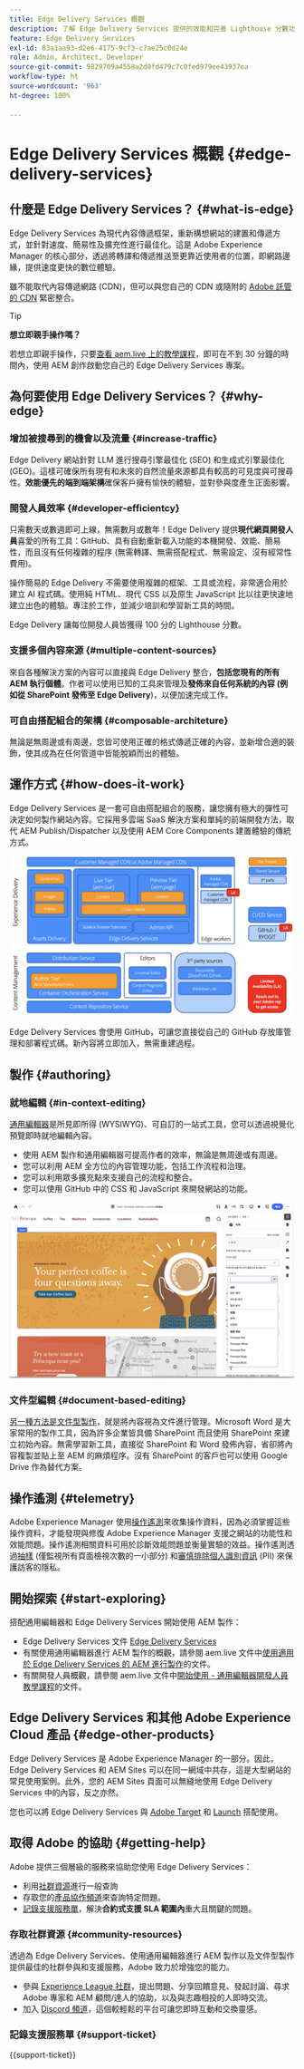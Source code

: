 ```yaml
---
title: Edge Delivery Services 概觀
description: 了解 Edge Delivery Services 提供的效能和完善 Lighthouse 分數功能對 AEM as a Cloud Service 有什麼好處。
feature: Edge Delivery Services
exl-id: 03a1aa93-d2e6-4175-9cf3-c7ae25c0d24e
role: Admin, Architect, Developer
source-git-commit: 9829709a4558a2d0fd479c7c0fed979ee43937ea
workflow-type: ht
source-wordcount: '963'
ht-degree: 100%

---
```



# Edge Delivery Services 概觀 {#edge-delivery-services}

## 什麼是 Edge Delivery Services？ {#what-is-edge}

Edge Delivery Services 為現代內容傳遞框架，重新構想網站的建置和傳遞方式，並針對速度、簡易性及擴充性進行最佳化。這是 Adobe Experience Manager 的核心部分，透過將轉譯和傳遞推送至更靠近使用者的位置，即網路邊緣，提供速度更快的數位體驗。

雖不能取代內容傳遞網路 (CDN)，但可以與您自己的 CDN 或隨附的 [Adobe 託管的 CDN](/help/implementing/dispatcher/cdn.md) 緊密整合。

>[!TIP]
>
>**想立即親手操作嗎？**
>
>若想立即親手操作，只要[查看 aem.live 上的教學課程](https://www.aem.live/developer/ue-tutorial)，即可在不到 30 分鐘的時間內，使用 AEM 創作啟動您自己的 Edge Delivery Services 專案。


## 為何要使用 Edge Delivery Services？ {#why-edge}

### 增加被搜尋到的機會以及流量 {#increase-traffic}

Edge Delivery 網站針對 LLM 進行搜尋引擎最佳化 (SEO) 和生成式引擎最佳化 (GEO)。這樣可確保所有現有和未來的自然流量來源都具有較高的可見度與可搜尋性。**效能優先的端到端架構**&#x200B;確保客戶擁有愉快的體驗，並對參與度產生正面影響。

### 開發人員效率 {#developer-efficientcy}

只需數天或數週即可上線，無需數月或數年！Edge Delivery 提供&#x200B;**現代網頁開發人員**&#x200B;喜愛的所有工具：GitHub、具有自動重新載入功能的本機開發、效能、簡易性，而且沒有任何複雜的程序 (無需轉譯、無需搭配程式、無需設定、沒有經常性費用)。

操作簡易的 Edge Delivery 不需要使用複雜的框架、工具或流程，非常適合用於建立 AI 程式碼。使用純 HTML、現代 CSS 以及原生 JavaScript 比以往更快速地建立出色的體驗。專注於工作，並減少培訓和學習新工具的時間。

Edge Delivery 讓每位開發人員皆獲得 100 分的 Lighthouse 分數。

### 支援多個內容來源 {#multiple-content-sources}

來自各種解決方案的內容可以直接與 Edge Delivery 整合，**包括您現有的所有 AEM 執行個體**。作者可以使用已知的工具來管理及&#x200B;**發佈來自任何系統的內容 (例如從 SharePoint 發佈至 Edge Delivery**)，以便加速完成工作。

### 可自由搭配組合的架構 {#composable-architeture}

無論是無周邊或有周邊，您皆可使用正確的格式傳遞正確的內容，並新增合適的裝飾，使其成為在任何管道中皆能脫穎而出的體驗。

## 運作方式 {#how-does-it-work}

Edge Delivery Services 是一套可自由搭配組合的服務，讓您擁有極大的彈性可決定如何製作網站內容。它採用多雲端 SaaS 解決方案和單純的前端開發方法，取代 AEM Publish/Dispatcher 以及使用 AEM Core Components 建置體驗的傳統方式。

![Edge Delivery 架構](assets/aem-with-eds-architecture.png)

Edge Delivery Services 會使用 GitHub，可讓您直接從自己的 GitHub 存放庫管理和部署程式碼。新內容將立即加入，無需重建過程。

## 製作 {#authoring}

### 就地編輯 {#in-context-editing}

[通用編輯器](/help/implementing/universal-editor/introduction.md)是所見即所得 (WYSIWYG)、可自訂的一站式工具，您可以透過視覺化預覽即時就地編輯內容。

* 使用 AEM 製作和通用編輯器可提高作者的效率，無論是無周邊或有周邊。
* 您可以利用 AEM 全方位的內容管理功能，包括工作流程和治理。
* 您可以利用眾多擴充點來支援自己的流程和整合。
* 您可以使用 GitHub 中的 CSS 和 JavaScript 來開發網站的功能。

![使用通用編輯器進行 AEM 製作](assets/wysiwyg-authoring.png)

### 文件型編輯 {#document-based-editing}

[另一種方法是文件型製作](https://www.aem.live/docs/authoring)，就是將內容視為文件進行管理。Microsoft Word 是大家常用的製作工具，因為許多企業皆具備 SharePoint 而且使用 SharePoint 來建立初始內容。無需學習新工具，直接從 SharePoint 和 Word 發佈內容，省卻將內容複製並貼上至 AEM 的麻煩程序。沒有 SharePoint 的客戶也可以使用 Google Drive 作為替代方案。

## 操作遙測 {#telemetry}

Adobe Experience Manager 使用[操作遙測](https://www.aem.live/docs/operational-telemetry)來收集操作資料，因為必須掌握這些操作資料，才能發現與修復 Adobe Experience Manager 支援之網站的功能性和效能問題。操作遙測相關資料可用於診斷效能問題並衡量實驗的效益。操作遙測透過[抽樣](https://www.aem.live/docs/operational-telemetry#operational-telemetry-data-is-sampled) (僅監視所有頁面檢視次數的一小部分) 和[審慎排除個人識別資訊](https://www.aem.live/docs/operational-telemetry#what-data-is-being-collected) (PII) 來保護訪客的隱私。

## 開始探索 {#start-exploring}

搭配通用編輯器和 Edge Delivery Services 開始使用 AEM 製作：

* Edge Delivery Services 文件 [Edge Delivery Services](https://www.aem.live)
* 有關使用通用編輯器進行 AEM 製作的概觀，請參閱 aem.live 文件中[使用適用於 Edge Delivery Services 的 AEM 進行製作](https://www.aem.live/docs/aem-authoring)的文件。
* 有關開發人員概觀，請參閱 aem.live 文件中[開始使用 - 通用編輯器開發人員教學課程](https://www.aem.live/developer/ue-tutorial)的文件。

## Edge Delivery Services 和其他 Adobe Experience Cloud 產品 {#edge-other-products}

Edge Delivery Services 是 Adobe Experience Manager 的一部分。因此，Edge Delivery Services 和 AEM Sites 可以在同一網域中共存，這是大型網站的常見使用案例。此外，您的 AEM Sites 頁面可以無縫地使用 Edge Delivery Services 中的內容，反之亦然。

您也可以將 Edge Delivery Services 與 [Adobe Target](https://www.aem.live/developer/target-integration) 和 [Launch](https://experienceleague.adobe.com/zh-hant/docs/experience-platform/tags/home) 搭配使用。

## 取得 Adobe 的協助 {#getting-help}

Adobe 提供三個層級的服務來協助您使用 Edge Delivery Services：

* 利用[社群資源](#community-resources)進行一般查詢
* 存取您的[產品協作頻道](#collaboration-channel)來查詢特定問題。
* [記錄支援服務單](#support-ticket)，解決&#x200B;**合約式支援 SLA 範圍內**&#x200B;重大且關鍵的問題。

### 存取社群資源 {#community-resources}

透過為 Edge Delivery Services、使用通用編輯器進行 AEM 製作以及文件型製作提供最佳的社群參與和支援服務，Adobe 致力於增強您的能力。

* 參與 [Experience League 社群](https://adobe.ly/3Q6kTKl)，提出問題、分享回饋意見、發起討論、尋求 Adobe 專家和 AEM 顧問/達人的協助，以及與志趣相投的人即時交流。
* 加入 [Discord 頻道](https://discord.gg/aem-live)，這個較輕鬆的平台可讓您即時互動和交換靈感。

### 記錄支援服務單 {#support-ticket}

{{support-ticket}}
